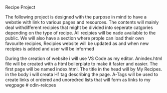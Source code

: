 Recipe Project

The following project is designed with the purpose in mind to have a webstie with link to various pages and resources.
The contents will mainly deal withdifferent recipies that might be divided into seperate catgories depending on the type of recipe.
All recipies will be nade available to the public. We will also have a section where prople can load their own favourite recipies,
Recipies website will be updated as and when new recipies is added and user will be informed

During the creation of website i will use VS Code as my editor. Anindex.html file will be created with a html boilerplate to make it faster and easier. The first page will be named index.html. The title in the head will by My Recipes. in the body i will creata H1 tag describing the page. A-Tags will be used to create links ot ordered and unoredred lists that will form as links to my wegpage # odin-reicpes
